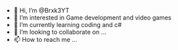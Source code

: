 - 👋 Hi, I’m @Brxk3YT
- 👀 I’m interested in Game development and video games
- 🌱 I’m currently learning coding and c#
- 💞️ I’m looking to collaborate on ...
- 📫 How to reach me ...

<!---
Brxk3YT/Brxk3YT is a ✨ special ✨ repository because its `README.md` (this file) appears on your GitHub profile.
You can click the Preview link to take a look at your changes.
--->
